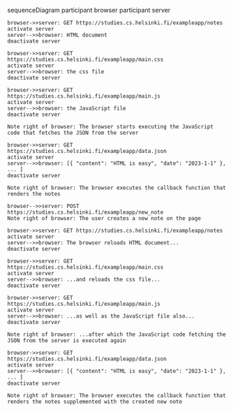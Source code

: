 sequenceDiagram
    participant browser
    participant server

    browser->>server: GET https://studies.cs.helsinki.fi/exampleapp/notes
    activate server
    server-->>browser: HTML document
    deactivate server

    browser->>server: GET https://studies.cs.helsinki.fi/exampleapp/main.css
    activate server
    server-->>browser: the css file
    deactivate server

    browser->>server: GET https://studies.cs.helsinki.fi/exampleapp/main.js
    activate server
    server-->>browser: the JavaScript file
    deactivate server

    Note right of browser: The browser starts executing the JavaScript code that fetches the JSON from the server

    browser->>server: GET https://studies.cs.helsinki.fi/exampleapp/data.json
    activate server
    server-->>browser: [{ "content": "HTML is easy", "date": "2023-1-1" }, ... ]
    deactivate server

    Note right of browser: The browser executes the callback function that renders the notes

    browser-->>server: POST https://studies.cs.helsinki.fi/exampleapp/new_note
    Note right of browser: The user creates a new note on the page

    browser->>server: GET https://studies.cs.helsinki.fi/exampleapp/notes
    activate server
    server-->>browser: The browser reloads HTML document...
    deactivate server

    browser->>server: GET https://studies.cs.helsinki.fi/exampleapp/main.css
    activate server
    server-->>browser: ...and reloads the css file...
    deactivate server

    browser->>server: GET https://studies.cs.helsinki.fi/exampleapp/main.js
    activate server
    server-->>browser: ...as well as the JavaScript file also...
    deactivate server

    Note right of browser: ...after which the JavaScript code fetching the JSON from the server is executed again

    browser->>server: GET https://studies.cs.helsinki.fi/exampleapp/data.json
    activate server
    server-->>browser: [{ "content": "HTML is easy", "date": "2023-1-1" }, ... ]
    deactivate server

    Note right of browser: The browser executes the callback function that renders the notes supplemented with the created new note
